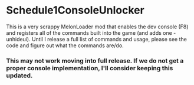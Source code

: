 # Schedule1ConsoleUnlocker
This is a very scrappy MelonLoader mod that enables the dev console (F8) and registers all of the commands built into the game (and adds one - unhideui). Until I release a full list of commands and usage, please see the code and figure out what the commands are/do.


### This may not work moving into full release. If we do not get a proper console implementation, I'll consider keeping this updated.
